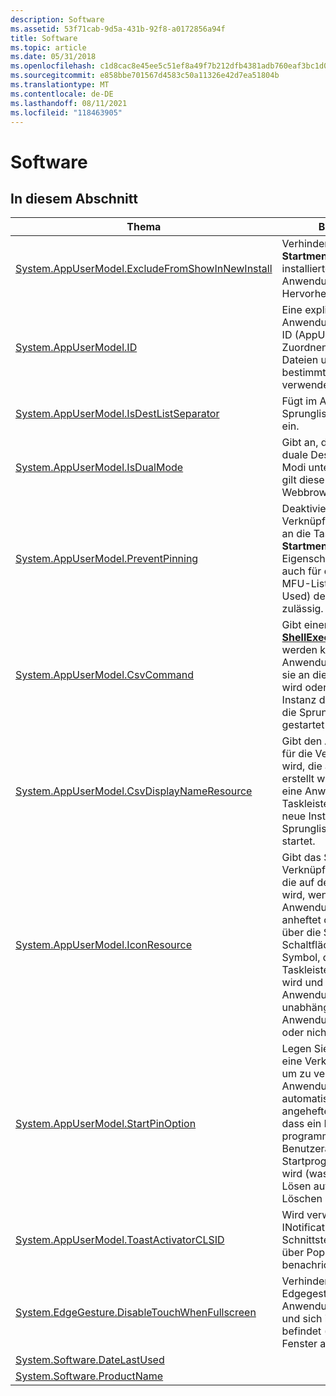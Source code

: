 ```yaml
---
description: Software
ms.assetid: 53f71cab-9d5a-431b-92f8-a0172856a94f
title: Software
ms.topic: article
ms.date: 05/31/2018
ms.openlocfilehash: c1d8cac8e45ee5c51ef8a49f7b212dfb4381adb760eaf3bc1d08b21b4f9c7464
ms.sourcegitcommit: e858bbe701567d4583c50a11326e42d7ea51804b
ms.translationtype: MT
ms.contentlocale: de-DE
ms.lasthandoff: 08/11/2021
ms.locfileid: "118463905"
---
```

# <a name="software"></a>Software

## <a name="in-this-section"></a>In diesem Abschnitt



| Thema                                                                                                                          | BESCHREIBUNG                                                                                                                                                                                                                                                                                                                  |
|--------------------------------------------------------------------------------------------------------------------------------|------------------------------------------------------------------------------------------------------------------------------------------------------------------------------------------------------------------------------------------------------------------------------------------------------------------------------|
| [System.AppUserModel.ExcludeFromShowInNewInstall](./props-system-appusermodel-excludefromshowinnewinstall.md)<br/> | Verhindert, dass ein **Startmenüeintrag** für eine neu installierte Anwendungsverknüpfung eine Hervorhebung empfängt.<br/>                                                                                                                                                                                                            |
| [System.AppUserModel.ID](./props-system-appusermodel-id.md)<br/>                                                   | Eine explizite Anwendungsbenutzermodell-ID (AppUserModelID), die zum Zuordnen von Prozessen, Dateien und Fenstern zu einer bestimmten Anwendung verwendet wird.<br/>                                                                                                                                                                             |
| [System.AppUserModel.IsDestListSeparator](./props-system-appusermodel-isdestlistseparator.md)<br/>                 | Fügt im Abschnitt **Tasks** eines Sprungliste ein Trennzeichen ein.<br/>                                                                                                                                                                                                                                                      |
| [System.AppUserModel.IsDualMode](props-system-appusermodel-isdualmode.md)<br/>                                          | Gibt an, dass eine Anwendung duale Desktop- und immersive Modi unterstützt. In Windows 8 gilt diese Eigenschaft nur für Webbrowser.<br/>                                                                                                                                                                         |
| [System.AppUserModel.PreventPinning](./props-system-appusermodel-preventpinning.md)<br/>                           | Deaktiviert die Möglichkeit, eine Verknüpfung oder ein Fenster an die Taskleiste oder das **Startmenü** anzuheften. Diese Eigenschaft macht das Element auch für die Aufnahme in die MFU-Liste (Most Frequently Used) des **Startmenüs** nicht zulässig.<br/>                                                                                               |
| [System.AppUserModel.CsvCommand](./props-system-appusermodel-relaunchcommand.md)<br/>                         | Gibt einen Befehl an, der über [**ShellExecute**](/windows/win32/api/shellapi/nf-shellapi-shellexecutea) ausgeführt werden kann, um eine Anwendung zu starten, wenn sie an die Taskleiste angeheftet wird oder wenn eine neue Instanz der Anwendung über die Sprungliste der Anwendung gestartet wird.<br/>                                                                      |
| [System.AppUserModel.CsvDisplayNameResource](./props-system-appusermodel-relaunchdisplaynameresource.md)<br/> | Gibt den Anzeigenamen an, der für die Verknüpfung verwendet wird, die auf der Taskleiste erstellt wird, wenn der Benutzer eine Anwendung an die Taskleiste anheftet oder eine neue Instanz über die Sprungliste der Schaltfläche startet.<br/>                                                                                                                       |
| [System.AppUserModel.IconResource](./props-system-appusermodel-relaunchiconresource.md)<br/>               | Gibt das Symbol an, das für die Verknüpfung verwendet wird, die auf der Taskleiste erstellt wird, wenn der Benutzer eine Anwendung an die Taskleiste anheftet oder eine neue Instanz über die Sprungliste der Schaltfläche startet. Dies ist das Symbol, das für die Taskleistengruppe verwendet wird und für eine angeheftete Anwendung angezeigt wird, unabhängig davon, ob diese Anwendung ausgeführt wird oder nicht.<br/> |
| [System.AppUserModel.StartPinOption](props-system-appusermodel-startpinoption.md)<br/>                                  | Legen Sie diese Eigenschaft für eine Verknüpfung auf (1) fest, um zu verhindern, dass eine Anwendung bei der Installation automatisch an Startbildschirm angeheftet wird. or(2) gibt an, dass ein Element programmgesteuert über eine Benutzeraktion zum Startprogramm hinzugefügt wird (was bedeutet, dass beim Lösen automatisch an Start und Löschen angeheftet wird).<br/>                                |
| [System.AppUserModel.ToastActivatorCLSID](props-system-appusermodel-toastactivatorclsid.md)<br/>                        | Wird verwendet, um eine INotificationActivationCallback-Schnittstelle zu erstellen, um über Popupaktivierungen zu benachrichtigen.<br/>                                                                                                                                                                                                                  |
| [System.EdgeGesture.DisableTouchWhenFullscreen](props-system-edgegesture-disabletouchwhenfullscreen.md)<br/>            | Verhindert das Verhalten von Edgegesten, wenn ein Anwendungsfenster aktiv ist und sich im Vollbildmodus befindet (oder ein eigenes Fenster aktiv ist). <br/>                                                                                                                                                                                     |
| [System.Software.DateLastUsed](./props-system-software-datelastused.md)<br/>                                       |                                                                                                                                                                                                                                                                                                                              |
| [System.Software.ProductName](./props-system-software-productname.md)<br/>                                         |                                                                                                                                                                                                                                                                                                                              |



 

 

 
